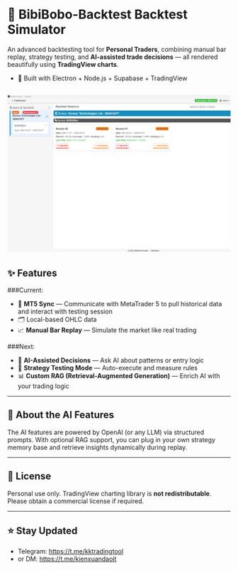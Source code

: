 # 🔁 BibiBobo-Backtest Backtest Simulator

An advanced backtesting tool for **Personal Traders**, combining manual bar replay, strategy testing, and **AI-assisted trade decisions** — all rendered beautifully using **TradingView charts**.
- 🧰 Built with Electron + Node.js + Supabase + TradingView

![Backtest Tool UI](app-screen-shot-1.png)
---

## ✨ Features

###Current:

- 🔄 **MT5 Sync** — Communicate with MetaTrader 5 to pull historical data and interact with testing session
- 🗂️ Local-based OHLC data
- 📈 **Manual Bar Replay** — Simulate the market like real trading

###Next:

- 🧠 **AI-Assisted Decisions** — Ask AI about patterns or entry logic
- 🧪 **Strategy Testing Mode** — Auto-execute and measure rules
- 📊 **Custom RAG (Retrieval-Augmented Generation)** — Enrich AI with your trading logic

---

## 🧠 About the AI Features

The AI features are powered by OpenAI (or any LLM) via structured prompts. With optional RAG support, you can plug in your own strategy memory base and retrieve insights dynamically during replay.

---

## 📌 License

Personal use only. TradingView charting library is **not redistributable**. Please obtain a commercial license if required.

---

## ⭐ Stay Updated

- Telegram: https://t.me/kktradingtool
- or DM: https://t.me/kienxuandaoit
